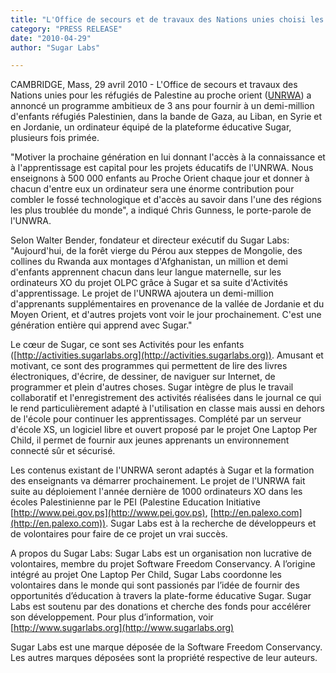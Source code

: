 ```yaml
---
title: "L'Office de secours et de travaux des Nations unies choisi les ordinateurs du projet One Laptop per Child et la plate-forme Sugar pour un projet majeur d'éducation au proche orient"
category: "PRESS RELEASE"
date: "2010-04-29"
author: "Sugar Labs"

---
```

<!-- markdownlint-disable -->

CAMBRIDGE, Mass, 29 avril 2010 - L'Office de secours et travaux des Nations unies pour les réfugiés de Palestine au proche orient ([UNRWA](http://www.unrwa.org)) a annoncé un programme ambitieux de 3 ans pour fournir à un demi-million d'enfants réfugiés Palestinien, dans la bande de Gaza, au Liban, en Syrie et en Jordanie, un ordinateur équipé de la plateforme éducative Sugar, plusieurs fois primée.

"Motiver la prochaine génération en lui donnant l'accès à la connaissance et à l'apprentissage est capital pour les projets éducatifs de l'UNRWA. Nous enseignons à 500 000 enfants au Proche Orient chaque jour et donner à chacun d'entre eux un ordinateur sera une énorme contribution pour combler le fossé technologique et d'accès au savoir dans l'une des régions les plus troublée du monde", a indiqué Chris Gunness, le porte-parole de l'UNWRA.

Selon Walter Bender, fondateur et directeur exécutif du Sugar Labs: "Aujourd'hui, de la forêt vierge du Pérou aux steppes de Mongolie, des collines du Rwanda aux montages d'Afghanistan, un million et demi d'enfants apprennent chacun dans leur langue maternelle, sur les ordinateurs XO du projet OLPC grâce à Sugar et sa suite d'Activités d'apprentissage. Le projet de l'UNRWA ajoutera un demi-million d'apprenants supplémentaires en provenance de la vallée de Jordanie et du Moyen Orient, et d'autres projets vont voir le jour prochainement. C'est une génération entière qui apprend avec Sugar."

Le cœur de Sugar, ce sont ses Activités pour les enfants ([http://activities.sugarlabs.org](http://activities.sugarlabs.org)). Amusant et motivant, ce sont des programmes qui permettent de lire des livres électroniques, d'écrire, de dessiner, de naviguer sur Internet, de programmer et plein d'autres choses. Sugar intègre de plus le travail collaboratif et l'enregistrement des activités réalisées dans le journal ce qui le rend particulièrement adapté à l'utilisation en classe mais aussi en dehors de l'école pour continuer les apprentissages. Complété par un serveur d'école XS, un logiciel libre et ouvert proposé par le projet One Laptop Per Child, il permet de fournir aux jeunes apprenants un environnement connecté sûr et sécurisé.

Les contenus existant de l'UNRWA seront adaptés à Sugar et la formation des enseignants va démarrer prochainement. Le projet de l'UNRWA fait suite au déploiement l'année dernière de 1000 ordinateurs XO dans les écoles Palestinienne par le PEI (Palestine Education Initiative [http://www.pei.gov.ps](http://www.pei.gov.ps), [http://en.palexo.com](http://en.palexo.com)). Sugar Labs est à la recherche de développeurs et de volontaires pour faire de ce projet un vrai succès.

A propos du Sugar Labs: Sugar Labs est un organisation non lucrative de volontaires, membre du projet Software Freedom Conservancy. A l’origine intégré au projet One Laptop Per Child, Sugar Labs coordonne les volontaires dans le monde qui sont passionés par l’idée de fournir des opportunités d’éducation à travers la plate-forme éducative Sugar. Sugar Labs est soutenu par des donations et cherche des fonds pour accélérer son développement. Pour plus d’information, voir [http://www.sugarlabs.org](http://www.sugarlabs.org)

Sugar Labs est une marque déposée de la Software Freedom Conservancy. Les autres marques déposées sont la propriété respective de leur auteurs.